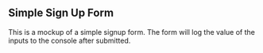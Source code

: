 ## Simple Sign Up Form

This is a mockup of a simple signup form.
The form will log the value of the inputs to the console after submitted.
